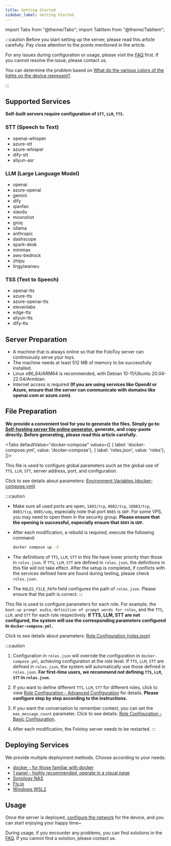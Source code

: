 ```yaml
---
title: Getting Started
sidebar_label: Getting Started
---
```


import Tabs from "@theme/Tabs";
import TabItem from "@theme/TabItem";

:::caution
Before you start setting up the server, please read this article carefully. Pay close attention to the points mentioned in the article.

For any issues during configuration or usage, please visit the [FAQ](../faq.md) first. If you cannot resolve the issue, please contact us.

You can determine the problem based on [What do the various colors of the lights on the device represent?](../faq.md#what-do-the-various-colors-of-the-lights-represent).

:::

## Supported Services
**Self-built servers require configuration of `STT`, `LLM`, `TTS`.**

### STT (Speech to Text)
- openai-whisper
- azure-stt
- azure-whisper
- dify-stt
- aliyun-asr

### LLM (Large Language Model)
- openai
- azure-openai
- gemini
- dify
- qianfan
- xiaodu
- moonshot
- groq
- ollama
- anthropic
- dashscope
- spark-desk
- minimax
- aws-bedrock
- zhipu
- lingyiwanwu

### TSS (Text to Speech)
- openai-tts
- azure-tts
- azure-openai-tts
- elevenlabs
- edge-tts
- aliyun-tts
- dify-tts

## Server Preparation

- A machine that is always online so that the FoloToy server can continuously serve your toys.
- The machine needs at least 512 MB of memory to be successfully installed.
- Linux x86_64/ARM64 is recommended, with Debian 10-11/Ubuntu 20.04-22.04/Armbian.
- Internet access is required **(If you are using services like OpenAI or Azure, ensure that the server can communicate with domains like openai.com or azure.com)**.

## File Preparation

**We provide a convenient tool for you to generate the files. Simply go to: [Self-hosting server file online generator](https://self-hoseting-file-generator.vercel.app/), generate, and copy-paste directly. Before generating, please read this article carefully.**

<Tabs
defaultValue="docker-compose"
values={[
{ label: 'docker-compose.yml', value: 'docker-compose'},
{ label: 'roles.json', value: 'roles'},
]}>
<TabItem value="docker-compose">

This file is used to configure global parameters such as the global use of `TTS`, `LLM`, `STT`, server address, port, and configuration.

Click to see details about parameters: [Environment Variables (docker-compose.yml)](https://docs.folotoy.com/en/docs/configuration/environment_variables)

:::caution

- Make sure all used ports are open, `1883/tcp`, `8082/tcp`, `18083/tcp`, `8083/tcp`, `8085/udp`, especially note that port `8085` is `UDP`. For some VPS, you may need to open them in the security group. **Please ensure that the opening is successful, especially ensure that `8085` is `UDP`.**

- After each modification, a rebuild is required, execute the following command:
    ```bash
    docker compose up -d
    ```

- The definitions of `TTS`, `LLM`, `STT` in this file have lower priority than those in `roles.json`. If `TTS`, `LLM`, `STT` are defined in `roles.json`, the definitions in this file will not take effect. After the setup is completed, if conflicts with the services defined here are found during testing, please check `roles.json`.

- The `ROLES_FILE_PATH` field configures the path of `roles.json`. Please ensure that the path is correct.
:::

</TabItem>

<TabItem value="roles">

This file is used to configure parameters for each role. For example, the `boot-up prompt audio`, `definition of prompt words for roles`, and the `TTS`, `LLM`, and `STT` for each role respectively. **If TTS, LLM, STT are not configured, the system will use the corresponding parameters configured in `docker-compose.yml`.**

Click to see details about parameters: [Role Configuration (roles.json)](https://docs.folotoy.com/en/docs/configuration/roles_config)


:::caution

1. Configuration in `roles.json` will override the configuration in `docker-compose.yml`, achieving configuration at the role level. If `TTS`, `LLM`, `STT` are defined in `roles.json`, the system will automatically use those defined in `roles.json`. **For first-time users, we recommend not defining `TTS`, `LLM`, `STT` in `roles.json`.**

2. If you want to define different `TTS`, `LLM`, `STT` for different roles, click to view [Role Configuration - Advanced Configuration](../configuration/roles_config.mdx#advanced-configuration) for details. **Please configure step by step according to the instructions.**

3. If you want the conversation to remember context, you can set the `max_message_count` parameter. Click to see details: [Role Configuration - Basic Configuration](../configuration/roles_config#basic-configuration).

4. After each modification, the Folotoy server needs to be restarted.
:::


</TabItem>
</Tabs>

## Deploying Services

We provide multiple deployment methods. Choose according to your needs:

- [docker - for those familiar with docker](./docker.md)
- [1 panel - highly recommended, operate in a visual page](./1panel.md)
- [Synology NAS](./synology-nas.md)
- [Fly.io](./flyio.md)
- [Windows WSL2](./windows-wsl2.md)

## Usage

Once the server is deployed, [configure the network](../manual/wifi-connect.md) for the device, and you can start enjoying your happy time~

During usage, if you encounter any problems, you can find solutions in the [FAQ](../faq.md). If you cannot find a solution, please contact us.
